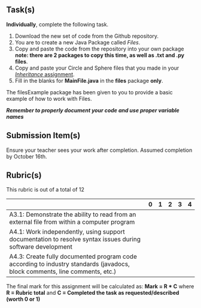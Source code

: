 Task(s)
-------

**Individually**, complete the following task.

1. Download the new set of code from the Github repository.  
2. You are to create a new Java Package called *Files*.  
3. Copy and paste the code from the repository into your own package **note: there are 2 packages to copy this time, as well as .txt and .py files**.
4. Copy and paste your Circle and Sphere files that you made in your [*Inheritance* assignment](https://github.com/mrseidel-classes/ICS4U/tree/master/Assignments/05c%20-%20Inheritance%20Assignment).
5. Fill in the blanks for **MainFile.java** in the **files** package **only**.

The filesExample package has been given to you to provide a basic example of how to work with Files.
 
_**Remember to properly document your code and use proper variable names**_


Submission Item(s)
------------------
Ensure your teacher sees your work after completion.  Assumed completion by October 16th.

Rubric(s)
---------
This rubric is out of a total of 12

| | 0 | 1 | 2 | 3 | 4 |
|---| --- | --- | --- | --- | --- |
|A3.1: Demonstrate the ability to read from an external file from within a computer program  | | | | | |
|A4.1: Work independently, using support documentation to resolve syntax issues during software development  | | | | | |
|A4.3: Create fully documented program code according to industry standards (javadocs, block comments, line comments, etc.)  | | | | | |

The final mark for this assignment will be calculated as: __Mark = R * C__ where **R = Rubric total** and **C = Completed the task as requested/described (worth 0 or 1)**

